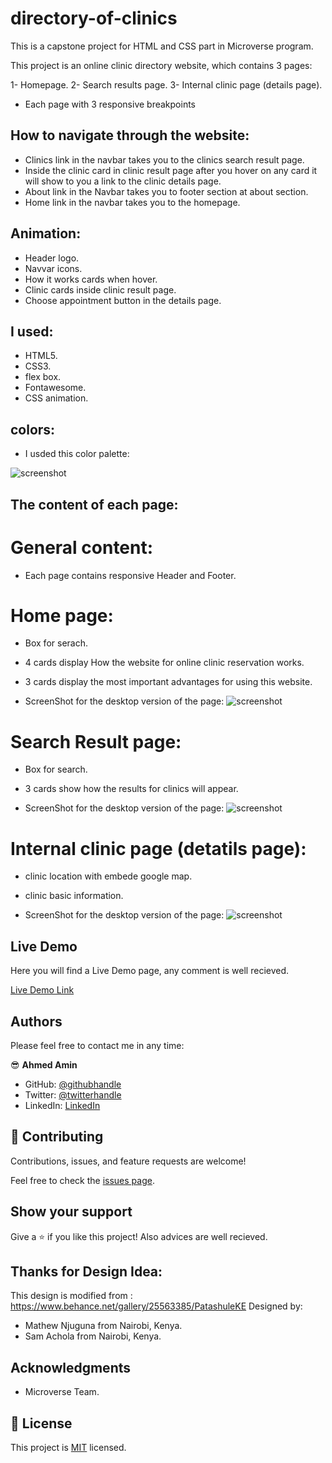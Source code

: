 # directory-of-clinics

This is a capstone project for HTML and CSS part in Microverse program.

This project is an online clinic directory website, which contains 3 pages:

1- Homepage.
2- Search results page.
3- Internal clinic page (details page).

- Each page with 3 responsive breakpoints

## How to navigate through the website:

- Clinics link in the navbar takes you to the clinics search result page.
- Inside the clinic card in clinic result page after you hover on any card it will show to you a link to the clinic details page.
- About link in the Navbar takes you to footer section at about section.
- Home link in the navbar takes you to the homepage.

## Animation:

- Header logo.
- Navvar icons.
- How it works cards when hover.
- Clinic cards inside clinic result page.
- Choose appointment button in the details page.

## I used:

- HTML5.
- CSS3.
- flex box.
- Fontawesome.
- CSS animation.

## colors:

- I usded this color palette:

![screenshot](./images/clinics-Colors.png)

## The content of each page:

# General content:

- Each page contains responsive Header and Footer.

# Home page:

- Box for serach.
- 4 cards display How the website for online clinic reservation works.
- 3 cards display the most important advantages for using this website.

- ScreenShot for the desktop version of the page:
  ![screenshot](./images/desktop-homepage-screen.png)

# Search Result page:

- Box for search.
- 3 cards show how the results for clinics will appear.

- ScreenShot for the desktop version of the page:
  ![screenshot](./images/desktop-searchresult-screen.png)

# Internal clinic page (detatils page):

- clinic location with embede google map.
- clinic basic information.

- ScreenShot for the desktop version of the page:
  ![screenshot](./images/desktop-clinicdetail-screen.png)

## Live Demo

Here you will find a Live Demo page, any comment is well recieved.

[Live Demo Link](https://raw.githack.com/AhmedAmin90/directory-of-clinics/project/index.html)

## Authors

Please feel free to contact me in any time:

😎 **Ahmed Amin**

- GitHub: [@githubhandle](https://github.com/AhmedAmin90)
- Twitter: [@twitterhandle](https://twitter.com/AhmedAmin12383)
- LinkedIn: [LinkedIn](https://www.linkedin.com/in/ahmed-amin-quality/)

## 🤝 Contributing

Contributions, issues, and feature requests are welcome!

Feel free to check the [issues page](https://github.com/AhmedAmin90/directory-of-clinics/issues).

## Show your support

Give a ⭐️ if you like this project!
Also advices are well recieved.

## Thanks for Design Idea:

This design is modified from : https://www.behance.net/gallery/25563385/PatashuleKE
Designed by:

- Mathew Njuguna from Nairobi, Kenya.
- Sam Achola from Nairobi, Kenya.

## Acknowledgments

- Microverse Team.

## 📝 License

This project is [MIT](LICENSE.md) licensed.
